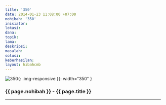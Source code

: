 ```yaml
---
title: '350'
date: 2014-01-23 11:08:00 +07:00
nohibah: '350'
inisiator:
lokasi:
dana:
topik:
lama:
deskripsi:
masalah:
solusi:
keberhasilan:
layout: hibahcmb
---
```


![350](/static/img/hibahcmb/350.png){: .img-responsive }{: width="350" }

### {{ page.nohibah }} - {{ page.title }}

---
